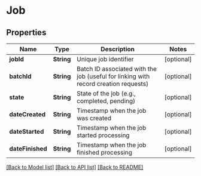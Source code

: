 # Job

## Properties
Name | Type | Description | Notes
------------ | ------------- | ------------- | -------------
**jobId** | **String** | Unique job identifier | [optional] 
**batchId** | **String** | Batch ID associated with the job (useful for linking with record creation requests) | [optional] 
**state** | **String** | State of the job (e.g., completed, pending) | [optional] 
**dateCreated** | **String** | Timestamp when the job was created | [optional] 
**dateStarted** | **String** | Timestamp when the job started processing | [optional] 
**dateFinished** | **String** | Timestamp when the job finished processing | [optional] 

[[Back to Model list]](../README.md#documentation-for-models) [[Back to API list]](../README.md#documentation-for-api-endpoints) [[Back to README]](../README.md)


